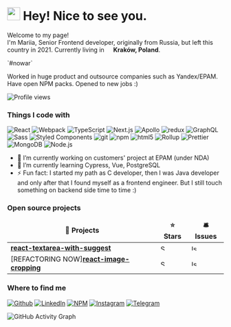 <h1><img src="https://emojis.slackmojis.com/emojis/images/1531849430/4246/blob-sunglasses.gif?1531849430" width="30"/> Hey! Nice to see you.</h1>


<p>Welcome to my page! </br> I'm Mariia, Senior Frontend developer, originally from Russia, but left this country in 2021. Currently living in <img src="https://cdn-icons-png.flaticon.com/512/197/197529.png" width="13"/> <b>Kraków, Poland</b>. </p> 
`#nowar`
<p>Worked in huge product and outsource companies such as Yandex/EPAM. Have open NPM packs. Opened to new jobs :)</p>

![Profile views](https://gpvc.arturio.dev/marylorian)

<h3>Things I code with</h3>
<p>
  <img alt="React" src="https://img.shields.io/badge/-React-45b8d8?style=flat-square&logo=react&logoColor=white" />
  <img alt="Webpack" src="https://img.shields.io/badge/-Webpack-8DD6F9?style=flat-square&logo=webpack&logoColor=white" /> 
  <img alt="TypeScript" src="https://img.shields.io/badge/-TypeScript-007ACC?style=flat-square&logo=typescript&logoColor=white" />
  <img alt="Next.js" src="https://img.shields.io/badge/Next.js-000000.svg?style=for-the-badge&logo=nextdotjs&logoColor=white" />
  <img alt="Apollo" src="https://img.shields.io/badge/-Apollo%20GraphQL-311C87?style=flat-square&logo=apollo-graphql&logoColor=white" />
  <img alt="redux" src="https://img.shields.io/badge/-Redux-764ABC?style=flat-square&logo=redux&logoColor=white" />
  <img alt="GraphQL" src="https://img.shields.io/badge/-GraphQL-E10098?style=flat-square&logo=graphql&logoColor=white" />
  <img alt="Sass" src="https://img.shields.io/badge/-Sass-CC6699?style=flat-square&logo=sass&logoColor=white" />
  <img alt="Styled Components" src="https://img.shields.io/badge/-Styled_Components-db7092?style=flat-square&logo=styled-components&logoColor=white" />
  <img alt="git" src="https://img.shields.io/badge/-Git-F05032?style=flat-square&logo=git&logoColor=white" />
  <img alt="npm" src="https://img.shields.io/badge/-NPM-CB3837?style=flat-square&logo=npm&logoColor=white" />
  <img alt="html5" src="https://img.shields.io/badge/-HTML5-E34F26?style=flat-square&logo=html5&logoColor=white" />
  <img alt="Rollup" src="https://img.shields.io/badge/-Rollup-EC4A3F?style=flat-square&logo=rollup.js&logoColor=white" />
  <img alt="Prettier" src="https://img.shields.io/badge/-Prettier-F7B93E?style=flat-square&logo=prettier&logoColor=white" />
  <img alt="MongoDB" src="https://img.shields.io/badge/-MongoDB-13aa52?style=flat-square&logo=mongodb&logoColor=white" />
  <img alt="Node.js" src="https://img.shields.io/badge/-Nodejs-43853d?style=flat-square&logo=Node.js&logoColor=white" />
</p>

- 🔭 I’m currently working on customers' project at EPAM (under NDA) 
- 🌱 I’m currently learning Cypress, Vue, PostgreSQL 
- ⚡ Fun fact: I started my path as C developer, then I was Java developer and only after that I found myself as a frontend engineer. But I still touch something on backend side time to time :) 

<h3>Open source projects</h3>
<table>
  <thead align="center">
    <tr border: none;>
      <td><b>🎁 Projects</b></td>
      <td><b>⭐ Stars</b></td>
      <td><b>🛎 Issues</b></td>
    </tr>
  </thead>
  <tbody>
    <tr>
      <td><a href="https://www.npmjs.com/package/react-textarea-with-suggest"><b>react-textarea-with-suggest</b></a></td>
      <td><img alt="Stars" src="https://cdn-icons-png.flaticon.com/512/8206/8206522.png" width="13" /></td>
      <td><img alt="Issues" src="https://cdn-icons-png.flaticon.com/512/8206/8206522.png" width="13" /></td>
    </tr>
    <tr>
      <td>[REFACTORING NOW]<a href="https://www.npmjs.com/package/react-image-cropping"><b>react-image-cropping</b></a></td>
      <td><img alt="Stars" src="https://cdn-icons-png.flaticon.com/512/8206/8206522.png" width="13" /></td>
      <td><img alt="Issues" src="https://cdn-icons-png.flaticon.com/512/8206/8206522.png" width="13" /></td>
    </tr>
  </tbody>
</table>
<h3>Where to find me</h3>
<p><a href="https://github.com/marylorian" target="_blank"><img alt="Github" src="https://img.shields.io/badge/GitHub-%2312100E.svg?&style=for-the-badge&logo=Github&logoColor=white" /></a> <a href="https://www.linkedin.com/in/marialobareva" target="_blank"><img alt="LinkedIn" src="https://img.shields.io/badge/linkedin-%230077B5.svg?&style=for-the-badge&logo=linkedin&logoColor=white" /></a> <a href="https://www.npmjs.com/~marylorian" target="_blank"><img alt="NPM" src="https://img.shields.io/badge/npm-CB3837.svg?style=for-the-badge&logo=npm&logoColor=white" /></a> <a href="https://www.instagram.com/marylorian/" target="_blank"><img alt="Instagram" src="https://img.shields.io/badge/Instagram-E4405F.svg?style=for-the-badge&logo=Instagram&logoColor=white" /></a> <a href="https://t.me/marylorian" target="_blank"><img alt="Telegram" src="https://img.shields.io/badge/Telegram-26A5E4.svg?style=for-the-badge&logo=Telegram&logoColor=white" /></a>
</p>

![GitHub Activity Graph](https://activity-graph.herokuapp.com/graph?username=marylorian) 
